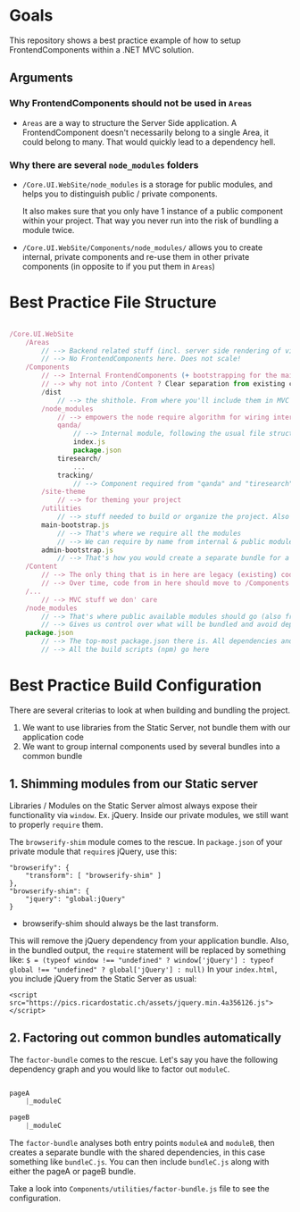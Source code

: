 # Goals

This repository shows a best practice example of how to setup FrontendComponents within a .NET MVC solution.

## Arguments

### Why FrontendComponents should not be used in `Areas`

- `Areas` are a way to structure the Server Side application. A FrontendComponent doesn't necessarily belong to a single Area, it could belong to many.
That would quickly lead to a dependency hell.

### Why there are several `node_modules` folders

- `/Core.UI.WebSite/node_modules` is a storage for public modules, and helps you to distinguish public / private components.

    It also makes sure that you only have 1 instance of a public component within your project. That way you never run into the risk of bundling a module twice.

- `/Core.UI.WebSite/Components/node_modules/` allows you to create internal, private components and re-use them in other private components (in opposite to if you put them in `Areas`)

# Best Practice File Structure

```javascript

/Core.UI.WebSite
    /Areas
        // --> Backend related stuff (incl. server side rendering of views)
        // --> No FrontendComponents here. Does not scale!
    /Components
        // --> Internal FrontendComponents (+ bootstrapping for the main applications)
        // --> why not into /Content ? Clear separation from existing code
        /dist
            // --> the shithole. From where you'll include them in MVC bundles
        /node_modules
            // --> empowers the node require algorithm for wiring internal modules
            qanda/
                // --> Internal module, following the usual file structure pattern
                index.js
                package.json
            tiresearch/
                ...
            tracking/
                // --> Component required from "qanda" and "tiresearch"
        /site-theme
            // --> for theming your project
        /utilities
            // --> stuff needed to build or organize the project. Also gulp tasks could go in here.
        main-bootstrap.js
            // --> That's where we require all the modules
            // --> We can require by name from internal & public modules. Fancy.
        admin-bootstrap.js
            // --> That's how you would create a separate bundle for a specific area.
    /Content
        // --> The only thing that is in here are legacy (existing) code
        // --> Over time, code from in here should move to /Components
    /...
        // --> MVC stuff we don' care
    /node_modules
        // --> That's where public available modules should go (also from npm.qxlricardo.internal)
        // --> Gives us control over what will be bundled and avoid dependency hell (duplication)
    package.json
        // --> The top-most package.json there is. All dependencies and peer dependencies go here
        // --> All the build scripts (npm) go here
```

# Best Practice Build Configuration

There are several criterias to look at when building and bundling the project.

1. We want to use libraries from the Static Server, not bundle them with our application code
2. We want to group internal components used by several bundles into a common bundle

## 1. Shimming modules from our Static server

Libraries / Modules on the Static Server almost always expose their functionality via `window`. Ex. jQuery.
Inside our private modules, we still want to properly `require` them.

The `browserify-shim` module comes to the rescue. In `package.json` of your private module that `require`s jQuery, use this:

```
"browserify": {
    "transform": [ "browserify-shim" ]
},
"browserify-shim": {
    "jquery": "global:jQuery"
}
```
* browserify-shim should always be the last transform.

This will remove the jQuery dependency from your application bundle. Also, in the bundled output, the `require` statement will be replaced by something like: `$ = (typeof window !== "undefined" ? window['jQuery'] : typeof global !== "undefined" ? global['jQuery'] : null)`
In your `index.html`, you include jQuery from the Static Server as usual:

```
<script src="https://pics.ricardostatic.ch/assets/jquery.min.4a356126.js"></script>
```

## 2. Factoring out common bundles automatically

The `factor-bundle` comes to the rescue. Let's say you have the following dependency graph and you would like to factor out `moduleC`.

```javascript

pageA
    |_moduleC

pageB
    |_moduleC

```

The `factor-bundle` analyses both entry points `moduleA` and `moduleB`, then creates a separate bundle with the shared dependencies, in this case something like `bundleC.js`. You can then include `bundleC.js` along with either the pageA or pageB bundle.

Take a look into `Components/utilities/factor-bundle.js` file to see the configuration.
